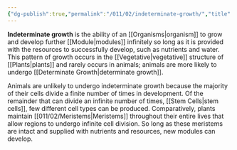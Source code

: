 ```yaml
---
{"dg-publish":true,"permalink":"/011/02/indeterminate-growth/","title":"Indeterminate Growth","tags":["BIOL412"],"noteIcon":"fallback","created":"2024-09-26T13:45:04.093-07:00","updated":"2024-09-26T15:19:22.501-07:00"}
---
```


**Indeterminate growth** is the ability of an [[Organisms\|organism]] to grow and develop further [[Module\|modules]] infinitely so long as it is provided with the resources to successfully develop, such as nutrients and water. This pattern of growth occurs in the [[Vegetative\|vegetative]] structure of [[Plants\|plants]] and rarely occurs in animals; animals are more likely to undergo [[Determinate Growth\|determinate growth]].

Animals are unlikely to undergo indeterminate growth because the majority of their cells divide a finite number of times in development. Of the remainder that can divide an infinite number of times, [[Stem Cells\|stem cells]], few different cell types can be produced. Comparatively, plants maintain [[011/02/Meristems\|Meristems]] throughout their entire lives that allow regions to undergo infinite cell division. So long as these meristems are intact and supplied with nutrients and resources, new modules can develop.